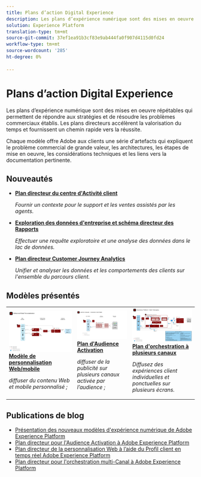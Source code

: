 ```yaml
---
title: Plans d’action Digital Experience
description: Les plans d’expérience numérique sont des mises en oeuvre répétables qui permettent de répondre aux stratégies et de résoudre les problèmes commerciaux établis. Ils accélèrent le délai d'évaluation et fournissent un chemin rapide vers la réussite.
solution: Experience Platform
translation-type: tm+mt
source-git-commit: 37ef1ea91b3cf83e9ab444fa0f907d4115d0fd24
workflow-type: tm+mt
source-wordcount: '285'
ht-degree: 0%

---
```



# Plans d’action Digital Experience

Les plans d’expérience numérique sont des mises en oeuvre répétables qui permettent de répondre aux stratégies et de résoudre les problèmes commerciaux établis. Les plans directeurs accélèrent la valorisation du temps et fournissent un chemin rapide vers la réussite.

Chaque modèle offre Adobe aux clients une série d&#39;artefacts qui expliquent le problème commercial de grande valeur, les architectures, les étapes de mise en oeuvre, les considérations techniques et les liens vers la documentation pertinente.

## Nouveautés

* **[Plan directeur du centre d&#39;Activité client](/help/blueprints/customer-activity-hub/overview.md)**

   *Fournir un contexte pour le support et les ventes assistés par les agents.*
* **[Exploration des données d&#39;entreprise et schéma directeur des Rapports](/help/blueprints/data-exploration/overview.md)**

   *Effectuer une requête exploratoire et une analyse des données dans le lac de données.*
* **[Plan directeur Customer Journey Analytics](/help/blueprints/customer-journey-analytics/overview.md)**

   *Unifier et analyser les données et les comportements des clients sur l&#39;ensemble du parcours client. &#x200B;*

## Modèles présentés

<table style="table-layout:fixed">
<tr>
  <td>
    <a href="https://experienceleague.adobe.com/docs/blueprints-learn/architecture/web-personalization/overview.html"><img alt="image miniature du plan directeur Personnalisation Web" src="web-personalization/assets/personalization.svg" /></a>
    <div><a href="https://experienceleague.adobe.com/docs/blueprints-learn/architecture/web-personalization/overview.html"><strong>Modèle de personnalisation Web/mobile</strong></a></div>
    <p><em>diffuser du contenu Web et mobile personnalisé ;</em></p>
  </td>
  <td>
    <a href="https://experienceleague.adobe.com/docs/blueprints-learn/architecture/audience-activation/overview.html"><img alt="image miniature pour le plan directeur "Audience Activation"" src="audience-activation/assets/aam.svg" /></a>
    <div><a href="https://experienceleague.adobe.com/docs/blueprints-learn/architecture/audience-activation/overview.html"><strong>Plan d'Audience Activation</strong></a></div>
    <p><em>diffuser de la publicité sur plusieurs canaux activée par l’audience ;</em></p>
  </td>
  <td>
    <a href="https://experienceleague.adobe.com/docs/blueprints-learn/architecture/multi-channel-message-orchestration/overview.html"><img alt="image miniature du "plan d'orchestration multi-canal"" src="multi-channel-message-orchestration/assets/aepbatch.svg" /></a>
    <div><a href="https://experienceleague.adobe.com/docs/blueprints-learn/architecture/multi-channel-message-orchestration/overview.html"><strong>Plan d'orchestration à plusieurs canaux</strong></a></div>
    <p><em>Diffusez des expériences client individuelles et ponctuelles sur plusieurs écrans.</em></p>
  </td>
</tr>
</table>


## Publications de blog

* [Présentation des nouveaux modèles d&#39;expérience numérique de Adobe Experience Platform](https://medium.com/adobetech/introducing-adobe-experience-platforms-new-digital-experience-blueprints-93a6b5f5da7c)
* [Plan directeur pour l&#39;Audience Activation à Adobe Experience Platform](https://medium.com/adobetech/a-blueprint-for-audience-activation-in-adobe-experience-platform-b2b30fae90fd)
* [Plan directeur de la personnalisation Web à l’aide du Profil client en temps réel Adobe Experience Platform](https://medium.com/adobetech/blueprint-for-web-personalization-using-adobe-experience-platform-real-time-customer-profile-fef2ce7a4b2f)
* [Plan directeur pour l&#39;orchestration multi-Canal à Adobe Experience Platform](https://medium.com/adobetech/blueprint-for-multi-channel-orchestration-in-adobe-experience-platform-c68317e94184)
